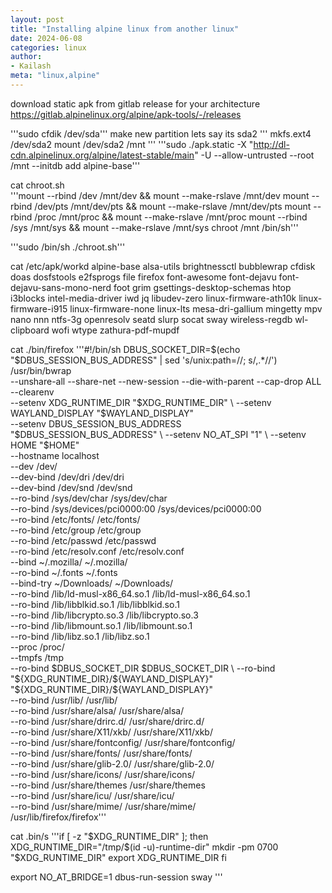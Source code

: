 ```yaml
---
layout: post
title: "Installing alpine linux from another linux"
date: 2024-06-08
categories: linux
author:
- Kailash
meta: "linux,alpine"
---
```


download static apk from gitlab release for your architecture
https://gitlab.alpinelinux.org/alpine/apk-tools/-/releases

'''sudo cfdik /dev/sda'''
make new partition lets say its sda2
'''
mkfs.ext4 /dev/sda2 
mount /dev/sda2 /mnt
''' 
 '''sudo ./apk.static  -X "http://dl-cdn.alpinelinux.org/alpine/latest-stable/main" -U --allow-untrusted --root /mnt --initdb add alpine-base'''

cat chroot.sh  
'''mount --rbind /dev /mnt/dev && mount --make-rslave /mnt/dev
mount --rbind /dev/pts /mnt/dev/pts && mount --make-rslave /mnt/dev/pts
mount --rbind /proc /mnt/proc && mount --make-rslave /mnt/proc
mount --rbind /sys /mnt/sys && mount --make-rslave /mnt/sys
chroot  /mnt /bin/sh'''

'''sudo /bin/sh ./chroot.sh'''

cat /etc/apk/workd 
alpine-base
alsa-utils
brightnessctl
bubblewrap
cfdisk
doas
dosfstools
e2fsprogs
file
firefox
font-awesome
font-dejavu
font-dejavu-sans-mono-nerd
foot
grim
gsettings-desktop-schemas
htop
i3blocks
intel-media-driver
iwd
jq
libudev-zero
linux-firmware-ath10k
linux-firmware-i915
linux-firmware-none
linux-lts
mesa-dri-gallium
mingetty
mpv
nano
nnn
ntfs-3g
openresolv
seatd
slurp
socat
sway
wireless-regdb
wl-clipboard
wofi
wtype
zathura-pdf-mupdf

cat ./bin/firefox
'''#!/bin/sh
DBUS_SOCKET_DIR=$(echo "$DBUS_SESSION_BUS_ADDRESS" | sed 's/unix:path=//; s/,.*//')
/usr/bin/bwrap \
  --unshare-all --share-net --new-session --die-with-parent --cap-drop ALL  \
  --clearenv \
  --setenv XDG_RUNTIME_DIR "$XDG_RUNTIME_DIR" \
  --setenv WAYLAND_DISPLAY "$WAYLAND_DISPLAY" \
  --setenv DBUS_SESSION_BUS_ADDRESS "$DBUS_SESSION_BUS_ADDRESS" \
  --setenv NO_AT_SPI "1" \
  --setenv HOME "$HOME" \
  --hostname localhost \
  --dev /dev/ \
  --dev-bind /dev/dri /dev/dri \
  --dev-bind /dev/snd /dev/snd \
  --ro-bind /sys/dev/char /sys/dev/char \
  --ro-bind /sys/devices/pci0000:00 /sys/devices/pci0000:00 \
  --ro-bind /etc/fonts/ /etc/fonts/ \
  --ro-bind /etc/group /etc/group \
  --ro-bind /etc/passwd /etc/passwd \
  --ro-bind /etc/resolv.conf /etc/resolv.conf \
  --bind ~/.mozilla/ ~/.mozilla/ \
  --ro-bind ~/.fonts ~/.fonts \
  --bind-try ~/Downloads/ ~/Downloads/  \
  --ro-bind /lib/ld-musl-x86_64.so.1 /lib/ld-musl-x86_64.so.1 \
  --ro-bind /lib/libblkid.so.1 /lib/libblkid.so.1 \
  --ro-bind /lib/libcrypto.so.3 /lib/libcrypto.so.3 \
  --ro-bind /lib/libmount.so.1 /lib/libmount.so.1 \
  --ro-bind /lib/libz.so.1 /lib/libz.so.1 \
  --proc /proc/ \
  --tmpfs /tmp \
  --ro-bind $DBUS_SOCKET_DIR $DBUS_SOCKET_DIR \
  --ro-bind "${XDG_RUNTIME_DIR}/${WAYLAND_DISPLAY}" "${XDG_RUNTIME_DIR}/${WAYLAND_DISPLAY}" \
  --ro-bind /usr/lib/ /usr/lib/ \
  --ro-bind /usr/share/alsa/ /usr/share/alsa/ \
  --ro-bind /usr/share/drirc.d/ /usr/share/drirc.d/  \
 --ro-bind /usr/share/X11/xkb/ /usr/share/X11/xkb/ \
  --ro-bind /usr/share/fontconfig/ /usr/share/fontconfig/ \
  --ro-bind /usr/share/fonts/ /usr/share/fonts/ \
  --ro-bind /usr/share/glib-2.0/ /usr/share/glib-2.0/ \
  --ro-bind /usr/share/icons/ /usr/share/icons/ \
  --ro-bind /usr/share/themes /usr/share/themes \
 --ro-bind /usr/share/icu/ /usr/share/icu/ \
  --ro-bind /usr/share/mime/ /usr/share/mime/ \
  /usr/lib/firefox/firefox'''

cat .bin/s
'''if [ -z "$XDG_RUNTIME_DIR" ]; then
	XDG_RUNTIME_DIR="/tmp/$(id -u)-runtime-dir"
	mkdir -pm 0700 "$XDG_RUNTIME_DIR"
	export XDG_RUNTIME_DIR
fi

export NO_AT_BRIDGE=1
dbus-run-session sway
'''
